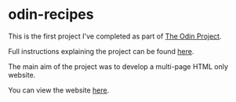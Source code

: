 # odin-recipes

This is the first project I've completed as part of [The Odin Project](https://www.theodinproject.com/).

Full instructions explaining the project can be found [here](https://www.theodinproject.com/lessons/foundations-recipes).

The main aim of the project was to develop a multi-page HTML only website.

You can view the website [here](https://thomasjbell7.github.io/thomasjbell7/odin-recipes/).